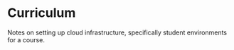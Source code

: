 # Curriculum

Notes on setting up cloud infrastructure, specifically student environments for a course.
